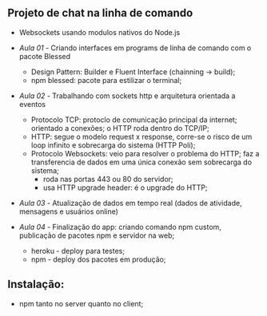 ## Projeto de chat na linha de comando

- Websockets usando modulos nativos do Node.js

- *Aula 01* - Criando interfaces em programs de linha de comando com o pacote Blessed
    - Design Pattern: Builder e Fluent Interface (chainning -> build);
    - npm blessed: pacote para estilizar o terminal;

- *Aula 02* - Trabalhando com sockets http e arquitetura orientada a eventos
    - Protocolo TCP: protoclo de comunicação principal da internet; orientado a conexões; o HTTP roda dentro do TCP/IP;
    - HTTP: segue o modelo request x response, corre-se o risco de um loop infinito e sobrecarga do sistema (HTTP Poli); 
    - Protocolo Websockets: veio para resolver o problema do HTTP; faz a transferencia de dados em uma única conexão sem sobrecarga do sistema;
        - roda nas portas 443 ou 80 do servidor; 
        - usa HTTP upgrade header: é o upgrade do HTTP;

- *Aula 03* - Atualização de dados em tempo real (dados de atividade, mensagens e usuários online)

- *Aula 04* - Finalização do app: criando comando npm custom, publicação de pacotes npm e servidor na web;
    - heroku - deploy para testes;
    - npm - depĺoy dos pacotes em produção;

## Instalação:

- npm tanto no server quanto no client;
